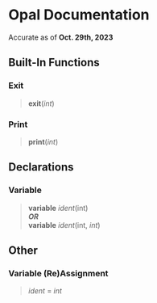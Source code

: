 # Opal Documentation

Accurate as of **Oct. 29th, 2023**

## Built-In Functions

### Exit

> **exit**(*int*)

### Print

> **print**(*int*)

## Declarations

### Variable

> **variable** *ident*(int)  
> ***OR***  
> **variable** *ident*(int, *int*)

## Other

### Variable (Re)Assignment

> *ident* = *int*